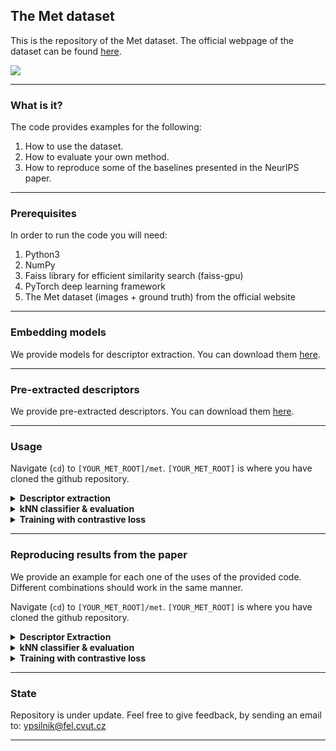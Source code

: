 ## The Met dataset

This is the repository of the Met dataset. The official webpage of the dataset can be found [here](http://cmp.felk.cvut.cz/met/).

<img src= "http://cmp.felk.cvut.cz/met/img/1.jpg" width=\textwidth/>

---

### What is it?

The code provides examples for the following:

1. How to use the dataset.
1. How to evaluate your own method.
1. How to reproduce some of the baselines presented in the NeurIPS paper.

---

### Prerequisites

In order to run the code you will need:

1. Python3
1. NumPy
1. Faiss library for efficient similarity search (faiss-gpu)
1. PyTorch deep learning framework
1. The Met dataset (images + ground truth) from the official website

---

### Embedding models

We provide models for descriptor extraction. You can download them [here](http://cmp.felk.cvut.cz/met/#models).

---

### Pre-extracted descriptors

We provide pre-extracted descriptors. You can download them [here](http://cmp.felk.cvut.cz/met/#descriptors).

---

### Usage

Navigate (```cd```) to ```[YOUR_MET_ROOT]/met```. ```[YOUR_MET_ROOT]``` is where you have cloned the github repository. 

<details>

  <summary><b>Descriptor extraction</b></summary><br/>
  
  Example script for extracting descriptors for the images of the Met dataset is located in ```code/examples/extract_descriptors.py```

  For detailed explanation of the options run:  
  ```
  python3 -m code.examples.extract_descriptors -h
  ```

</details>

<details>

  <summary><b>kNN classifier & evaluation</b></summary><br/>
  
  Example evaluation script of pre-extracted descriptors with the non-parametric classifier is located in ```code/examples/knn_eval.py```

  For detailed explanation of the options run:  
  ```
  python3 -m code.examples.knn_eval -h
  ```

  Example (using ground truth and descriptors downloaded from our website, after unzipping both):  
  ```
  python -m code.examples.knn_eval [YOUR_DESCRIPTOR_DIR] --autotune --info_dir [YOUR_GROUND_TRUTH_DIR]
  ```

</details>

<details>
  
  <summary><b>Training with contrastive loss</b></summary><br/>

  Example training script for training the embedding model with contrastive loss on the Met training set is located in ```code/examples/train_contrastive.py```. The trained network can be used for descriptor extraction and kNN classification.

  For detailed explanation of the options run:  
  ```
  python3 -m code.examples.train_contrastive -h
  ```

</details>


---


### Reproducing results from the paper

We provide an example for each one of the uses of the provided code. Different combinations should work in the same manner.

Navigate (```cd```) to ```[YOUR_MET_ROOT]/met```. ```[YOUR_MET_ROOT]``` is where you have cloned the github repository. 

<details>

  <summary><b>Descriptor Extraction</b></summary><br/>
  
  Extracting r18SWSL_con-syn+real-closest descriptors using the trained model provided in our website. Ground truth is stored in ```./data/ground_truth/``` and images are stored in ```./data/images```, after both have been extracted from the .zip files. The checkpoint of the model to be loaded is stored in ```./data/models/r18SWSL_con-syn+real-closest```. The descriptors will be stored in ```./data/descriptors``` after the extraction:
  ```
  python -m code.examples.extract_descriptors ./data/descriptors --info_dir ./data/ground_truth --im_root ./data/ --net r18_contr_loss_gem_fc_swsl --gpuid 0 --netpath ./data/models/r18SWSL_con-syn+real-closest --ms
  ```

</details>

<details>

  <summary><b>kNN classifier & evaluation</b></summary><br/>

  Evaluating r18SWSL_con-syn+real-closest descriptors. Ground truth is stored in ```./data/ground_truth/``` and descriptors are stored in ```./data/descriptors/r18SWSL_con-syn+real-closest```, after both have been extracted from the .zip files:  
  ```
  python -m code.examples.knn_eval ./data/descriptors/r18SWSL_con-syn+real-closest/ --autotune --info_dir ./data/ground_truth/
  ```

</details>

<details>
  
  <summary><b>Training with contrastive loss</b></summary><br/>

  Training a pretrained on ImageNet ResNet18 backbone (FC layer included, initialized with PCAw) using the contrastive loss and the con-syn+real-closest pairs (described in the paper). Ground truth is stored in ```./data/ground_truth/``` and images are stored in ```./data/images```, after both have been extracted from the .zip files. The checkpoints of the model will be stored in ```./data/models/r18SWSL_con-syn+real-closest```:
  ```
  python -m code.examples.train_contrastive --seed 0 --pretrained --pairs_type new_pos+new_neg ./data/models/r18SWSL_con-syn+real-closest --emb_proj --pca --info_dir ./data/ground_truth --im_root ./data/ --gpuid 0
  ```

</details>


---

### State

Repository is under update. Feel free to give feedback, by sending an email to: ypsilnik@fel.cvut.cz

---
